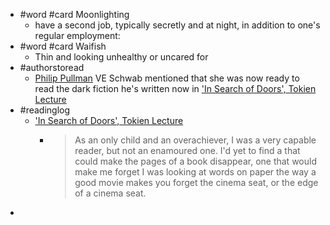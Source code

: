 - #word #card Moonlighting
	- have a second job, typically secretly and at night, in addition to one's regular employment:
- #word #card Waifish
	- Thin and looking unhealthy or uncared for
- #authorstoread
	- [Philip Pullman](https://www.google.com/search?q=phillip+paulman&oq=phillip+paulman&gs_lcrp=EgZjaHJvbWUyBggAEEUYOdIBBjk0ajBqMagCALACAA&sourceid=chrome&ie=UTF-8) VE Schwab mentioned that she was now ready to read the dark fiction he's written now in ['In Search of Doors', Tokien Lecture](https://www.youtube.com/watch?v=mmtqtDZQcN8)
- #readinglog
	- ['In Search of Doors', Tokien Lecture](https://www.youtube.com/watch?v=mmtqtDZQcN8)
		- > As an only child and an overachiever, I was a very capable reader, but not an enamoured one. I'd yet to find a that could make the pages of a book disappear, one that would make me forget I was looking at words on paper the way a good movie makes you forget the cinema seat, or the edge of a cinema seat.
-